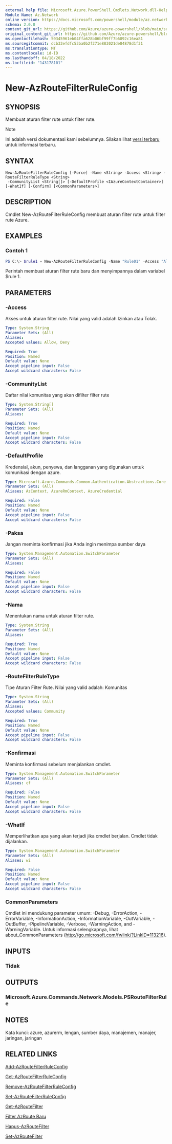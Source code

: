 ```yaml
---
external help file: Microsoft.Azure.PowerShell.Cmdlets.Network.dll-Help.xml
Module Name: Az.Network
online version: https://docs.microsoft.com/powershell/module/az.network/new-azroutefilterruleconfig
schema: 2.0.0
content_git_url: https://github.com/Azure/azure-powershell/blob/main/src/Network/Network/help/New-AzRouteFilterRuleConfig.md
original_content_git_url: https://github.com/Azure/azure-powershell/blob/main/src/Network/Network/help/New-AzRouteFilterRuleConfig.md
ms.openlocfilehash: 50345961eb04ffa628b06bf99ff7b6892c16ea81
ms.sourcegitcommit: dcb33efdfc53ba0b2f271e883021de84878d1f31
ms.translationtype: MT
ms.contentlocale: id-ID
ms.lasthandoff: 04/18/2022
ms.locfileid: "143178101"
---
```

# New-AzRouteFilterRuleConfig

## SYNOPSIS
Membuat aturan filter rute untuk filter rute.

> [!NOTE]
>Ini adalah versi dokumentasi kami sebelumnya. Silakan lihat [versi terbaru](/powershell/module/az.network/new-azroutefilterruleconfig) untuk informasi terbaru.

## SYNTAX

```
New-AzRouteFilterRuleConfig [-Force] -Name <String> -Access <String> -RouteFilterRuleType <String>
 -CommunityList <String[]> [-DefaultProfile <IAzureContextContainer>] [-WhatIf] [-Confirm] [<CommonParameters>]
```

## DESCRIPTION
Cmdlet New-AzRouteFilterRuleConfig membuat aturan filter rute untuk filter rute Azure.

## EXAMPLES

### Contoh 1
```powershell
PS C:\> $rule1 = New-AzRouteFilterRuleConfig -Name "Rule01" -Access "Allow" -RouteFilterRuleType "Community" -CommunityList "12076:5040"
```

Perintah membuat aturan filter rute baru dan menyimpannya dalam variabel $rule 1.

## PARAMETERS

### -Access
Akses untuk aturan filter rute.
Nilai yang valid adalah Izinkan atau Tolak.

```yaml
Type: System.String
Parameter Sets: (All)
Aliases:
Accepted values: Allow, Deny

Required: True
Position: Named
Default value: None
Accept pipeline input: False
Accept wildcard characters: False
```

### -CommunityList
Daftar nilai komunitas yang akan difilter filter rute

```yaml
Type: System.String[]
Parameter Sets: (All)
Aliases:

Required: True
Position: Named
Default value: None
Accept pipeline input: False
Accept wildcard characters: False
```

### -DefaultProfile
Kredensial, akun, penyewa, dan langganan yang digunakan untuk komunikasi dengan azure.

```yaml
Type: Microsoft.Azure.Commands.Common.Authentication.Abstractions.Core.IAzureContextContainer
Parameter Sets: (All)
Aliases: AzContext, AzureRmContext, AzureCredential

Required: False
Position: Named
Default value: None
Accept pipeline input: False
Accept wildcard characters: False
```

### -Paksa
Jangan meminta konfirmasi jika Anda ingin menimpa sumber daya

```yaml
Type: System.Management.Automation.SwitchParameter
Parameter Sets: (All)
Aliases:

Required: False
Position: Named
Default value: None
Accept pipeline input: False
Accept wildcard characters: False
```

### -Nama
Menentukan nama untuk aturan filter rute.

```yaml
Type: System.String
Parameter Sets: (All)
Aliases:

Required: True
Position: Named
Default value: None
Accept pipeline input: False
Accept wildcard characters: False
```

### -RouteFilterRuleType
Tipe Aturan Filter Rute.
Nilai yang valid adalah: Komunitas

```yaml
Type: System.String
Parameter Sets: (All)
Aliases:
Accepted values: Community

Required: True
Position: Named
Default value: None
Accept pipeline input: False
Accept wildcard characters: False
```

### -Konfirmasi
Meminta konfirmasi sebelum menjalankan cmdlet.

```yaml
Type: System.Management.Automation.SwitchParameter
Parameter Sets: (All)
Aliases: cf

Required: False
Position: Named
Default value: None
Accept pipeline input: False
Accept wildcard characters: False
```

### -WhatIf
Memperlihatkan apa yang akan terjadi jika cmdlet berjalan. Cmdlet tidak dijalankan.

```yaml
Type: System.Management.Automation.SwitchParameter
Parameter Sets: (All)
Aliases: wi

Required: False
Position: Named
Default value: None
Accept pipeline input: False
Accept wildcard characters: False
```

### CommonParameters
Cmdlet ini mendukung parameter umum: -Debug, -ErrorAction, -ErrorVariable, -InformationAction, -InformationVariable, -OutVariable, -OutBuffer, -PipelineVariable, -Verbose, -WarningAction, and -WarningVariable. Untuk informasi selengkapnya, lihat about_CommonParameters (http://go.microsoft.com/fwlink/?LinkID=113216).

## INPUTS

### Tidak

## OUTPUTS

### Microsoft.Azure.Commands.Network.Models.PSRouteFilterRule

## NOTES
Kata kunci: azure, azurerm, lengan, sumber daya, manajemen, manajer, jaringan, jaringan

## RELATED LINKS

[Add-AzRouteFilterRuleConfig](./Add-AzRouteFilterRuleConfig.md)

[Get-AzRouteFilterRuleConfig](./Get-AzRouteFilterRuleConfig.md)

[Remove-AzRouteFilterRuleConfig](./Remove-AzRouteFilterRuleConfig.md)

[Set-AzRouteFilterRuleConfig](./Set-AzRouteFilterRuleConfig.md)

[Get-AzRouteFilter](./Get-AzRouteFilter.md)

[Filter AzRoute Baru](./New-AzRouteFilter.md)

[Hapus-AzRouteFilter](./Remove-AzRouteFilter.md)

[Set-AzRouteFilter](./Set-AzRouteFilter.md)
